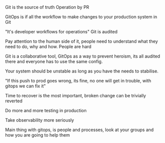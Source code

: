 Git is the source of truth
Operation by PR

GitOps is if all the workflow to make changes to your production system in Git

"It's developer workflows for operations"
Git is audited

Pay attention to the human side of it, people need to understand what they need to do, why and how.
People are hard

Git is a collaborative tool, 
GitOps as a way to prevent heroism, its all audited there and everyone has to use the same config.

Your system should be unstable as long as you have the needs to stabilise.

"If this push to prod goes wrong, its fine, no one will get in trouble, with gitops we can fix it"

Time to recover is the most important, broken change can be trivially reverted

Do more and more testing in production

Take observability more seriously

Main thing with gitops, is people and processes, look at your groups and how you are going to help them


